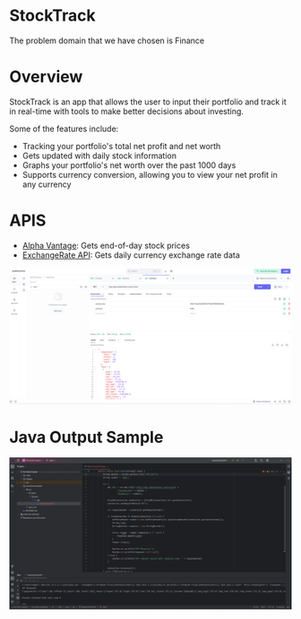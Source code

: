 # StockTrack

The problem domain that we have chosen is Finance

# Overview

StockTrack is an app that allows the user to input their portfolio and track it in real-time with tools to make better decisions about investing. 

Some of the features include:

* Tracking your portfolio's total net profit and net worth
* Gets updated with daily stock information
* Graphs your portfolio's net worth over the past 1000 days
* Supports currency conversion, allowing you to view your net profit in any currency

# APIS
* [Alpha Vantage](alphavantage.co/documentation/#daily): Gets end-of-day stock prices
* [ExchangeRate API](exchangeratesapi.io/documentation/): Gets daily currency exchange rate data



![Screenshot of API call](/images/sample_api_call.png)

# Java Output Sample

![Screeshot of Java Code Output](/images/java_sample_output.png)
